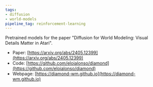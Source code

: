 ```yaml
---
tags:
- diffusion
- world-models
pipeline_tag: reinforcement-learning
---
```


Pretrained models for the paper "Diffusion for World Modeling: Visual Details Matter in Atari".

- Paper: [https://arxiv.org/abs/2405.12399](https://arxiv.org/abs/2405.12399)
- Code: [https://github.com/eloialonso/diamond](https://github.com/eloialonso/diamond)
- Webpage: [https://diamond-wm.github.io](https://diamond-wm.github.io)